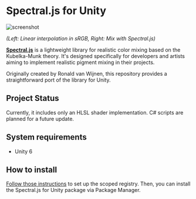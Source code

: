 # Spectral.js for Unity

![screenshot](https://github.com/user-attachments/assets/9c7c7e3d-c291-4aec-b4f6-05200b54af92)

*(Left: Linear interpolation in sRGB, Right: Mix with Spectral.js)*

**[Spectral.js]** is a lightweight library for realistic color mixing based on
the Kubelka-Munk theory. It's designed specifically for developers and artists
aiming to implement realistic pigment mixing in their projects.

[Spectral.js]: https://github.com/rvanwijnen/spectral.js

Originally created by Ronald van Wijnen, this repository provides a
straightforward port of the library for Unity.

## Project Status

Currently, it includes only an HLSL shader implementation. C# scripts are
planned for a future update.

## System requirements

- Unity 6

## How to install

[Follow those instructions] to set up the scoped registry. Then, you can install
the Spectral.js for Unity package via Package Manager.

[Follow those instructions]:
  https://gist.github.com/keijiro/f8c7e8ff29bfe63d86b888901b82644c
